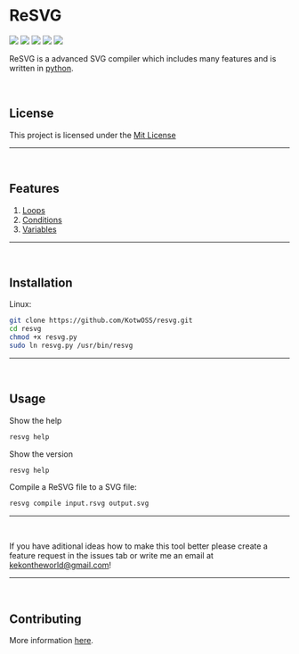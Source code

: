 # ReSVG
![](https://tokei.rs/b1/github/KotwOSS/resvg)
![](https://tokei.rs/b1/github/KotwOSS/resvg?category=blanks)
![](https://tokei.rs/b1/github/KotwOSS/resvg?category=code)
![](https://tokei.rs/b1/github/KotwOSS/resvg?category=comments)
![](https://tokei.rs/b1/github/KotwOSS/resvg?category=files)
<br>

ReSVG is a advanced SVG compiler which includes many features and is written in [python](https://www.python.org/).

<br>

## License
This project is licensed under the [Mit License](https://mit-license.org/)

<hr>
<br>

## Features

1. [Loops](examples/repeat/doc)
2. [Conditions](examples/if/doc)
3. [Variables](examples/define/doc)

<hr>
<br>

## Installation

Linux:
```bash
git clone https://github.com/KotwOSS/resvg.git
cd resvg
chmod +x resvg.py
sudo ln resvg.py /usr/bin/resvg
```

<hr>
<br>

## Usage

Show the help
```sh
resvg help
```

Show the version
```sh
resvg help
```

Compile a ReSVG file to a SVG file:
```sh
resvg compile input.rsvg output.svg
```

<hr>
<br>

If you have aditional ideas how to make this tool better please create a feature request in the issues tab or write me an email at [kekontheworld@gmail.com](mailto:kekontheworld@gmail.com)!

<hr>
<br>

## Contributing
More information [here](https://oss.kotw.dev/resvg/CONTRIBUTE).
